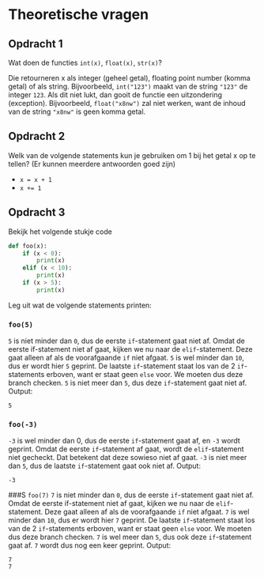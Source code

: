 # Theoretische vragen

## Opdracht 1
Wat doen de functies `int(x)`, `float(x)`, `str(x)`?

Die retourneren x als integer (geheel getal), floating point number (komma getal) of als string.
Bijvoorbeeld, `int("123")` maakt van de string `"123"` de integer `123`.
Als dit niet lukt, dan gooit de functie een uitzondering (exception).
Bijvoorbeeld, `float("x8nw")` zal niet werken, want de inhoud van de string `"x8nw"` is geen komma getal.

## Opdracht 2
Welk van de volgende statements kun je gebruiken om 1 bij het getal x op te tellen? (Er kunnen meerdere antwoorden goed zijn)
- `x = x + 1`
- `x += 1`

## Opdracht 3
Bekijk het volgende stukje code
```py
def foo(x):
	if (x < 0):
		print(x)
	elif (x < 10):
		print(x)
	if (x > 5):
		print(x)
```
Leg uit wat de volgende statements printen:
### `foo(5)`
`5` is niet minder dan `0`, dus de eerste `if`-statement gaat niet af.
Omdat de eerste if-statement niet af gaat, kijken we nu naar de `elif`-statement. Deze gaat alleen af als de voorafgaande `if` niet afgaat.
`5` is wel minder dan `10`, dus er wordt hier `5` geprint.
De laatste `if`-statement staat los van de 2 `if`-statements erboven, want er staat geen `else` voor. We moeten dus deze branch checken.
`5` is niet meer dan `5`, dus deze `if`-statement gaat niet af.
Output:
```
5
```
### `foo(-3)`
`-3` is wel minder dan 0, dus de eerste `if`-statement gaat af, en `-3` wordt geprint. Omdat de eerste `if`-statement af gaat, wordt de `elif`-statement niet gecheckt. Dat betekent dat deze sowieso niet af gaat.
`-3` is niet meer dan `5`, dus de laatste `if`-statement gaat ook niet af.
Output:
```
-3
```
###S `foo(7)`
`7` is niet minder dan `0`, dus de eerste `if`-statement gaat niet af.
Omdat de eerste if-statement niet af gaat, kijken we nu naar de `elif`-statement. Deze gaat alleen af als de voorafgaande `if` niet afgaat.
`7` is wel minder dan `10`, dus er wordt hier `7` geprint.
De laatste `if`-statement staat los van de 2 `if`-statements erboven, want er staat geen `else` voor. We moeten dus deze branch checken.
`7` is wel meer dan `5`, dus ook deze `if`-statement gaat af. `7` wordt dus nog een keer geprint.
Output:
```
7
7
```